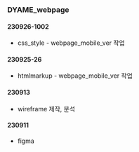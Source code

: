 ### DYAME_webpage ###

#### 230926-1002 ####
- css_style - webpage_mobile_ver 작업
#### 230925-26 ####
- htmlmarkup - webpage_mobile_ver 작업
#### 230913 ####
- wireframe 제작, 분석
#### 230911 ####
- figma
